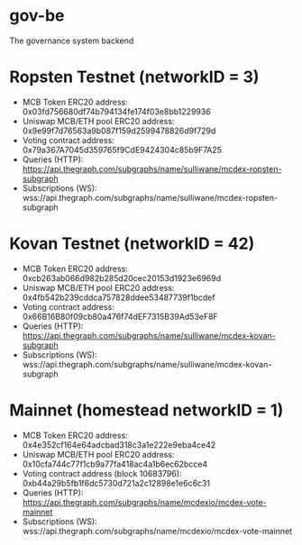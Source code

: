 # gov-be

The governance system backend

# Ropsten Testnet (networkID = 3)

- MCB Token ERC20 address: 0x03fd756680df74b794134fe174f03e8bb1229936
- Uniswap MCB/ETH pool ERC20 address: 0x9e99f7d76563a9b087f159d2599478826d9f729d
- Voting contract address: 0x79a367A7045d359765f9CdE9424304c85b9F7A25
- Queries (HTTP): https://api.thegraph.com/subgraphs/name/sulliwane/mcdex-ropsten-subgraph
- Subscriptions (WS): wss://api.thegraph.com/subgraphs/name/sulliwane/mcdex-ropsten-subgraph

# Kovan Testnet (networkID = 42)

- MCB Token ERC20 address: 0xcb263ab066d982b285d20cec20153d1923e6969d
- Uniswap MCB/ETH pool ERC20 address: 0x4fb542b239cddca757828ddee53487739f1bcdef
- Voting contract address: 0x66B16B80f09cb80a476f74dEF7315B39Ad53eF8F
- Queries (HTTP): https://api.thegraph.com/subgraphs/name/sulliwane/mcdex-kovan-subgraph
- Subscriptions (WS): wss://api.thegraph.com/subgraphs/name/sulliwane/mcdex-kovan-subgraph

# Mainnet (homestead networkID = 1)

- MCB Token ERC20 address: 0x4e352cf164e64adcbad318c3a1e222e9eba4ce42
- Uniswap MCB/ETH pool ERC20 address: 0x10cfa744c77f1cb9a77fa418ac4a1b6ec62bcce4
- Voting contract address (block 10683796): 0xb44a29b5fb1f6dc5730d721a2c12898e1e6c6c31
- Queries (HTTP): https://api.thegraph.com/subgraphs/name/mcdexio/mcdex-vote-mainnet
- Subscriptions (WS): wss://api.thegraph.com/subgraphs/name/mcdexio/mcdex-vote-mainnet
